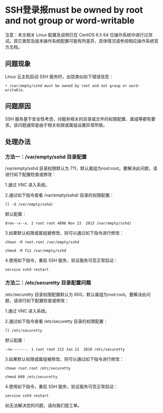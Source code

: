 # SSH登录报must be owned by root and not group or word-writable




注意：本文相关 Linux 配置及说明已在 CentOS 6.5 64 位操作系统中进行过测试。其它类型及版本操作系统配置可能有所差异，具体情况请参阅相应操作系统官方文档。



## **问题现象**

Linux 云主机启动 SSH 服务时，出现类似如下错误信息：

```shell
• /var/empty/sshd must be owned by root and not group or word-writable.

```

## **问题原因**

SSH 服务基于安全性考虑，对服务相关的目录或文件的权限配置、属组等都有要求。该问题通常是由于相关权限或属组设置异常所致。



## **处理办法**

### **方法一：/var/empty/sshd 目录配置**


/var/empty/sshd 目录权限默认为 711，默认属组为root:root。要解决此问题，请进行如下配置检查或修改：

1.通过 VNC 进入系统。

2.通过如下指令查看 /var/empty/sshd/ 目录的权限配置：

```shell
ll -d /var/empty/sshd/
```

默认配置：

```shell
drwx--x--x. 2 root root 4096 Nov 23  2013 /var/empty/sshd/
```

3.如果默认权限或属组被修改，则可以通过如下指令进行修改：

```shell
chown -R root.root /var/empty/sshd 

chmod -R 711 /var/empty/sshd
```


4.使用如下指令，重启 SSH 服务，验证服务可否正常启动：

```shell
service sshd restart
```

### **方法二：/etc/securetty 目录配置问题**

/etc/securetty 目录权限配置默认为 600，默认属组为root:root。要解决此问题，请进行如下配置检查或修改：

1.通过 VNC 进入系统。

2.通过如下指令查看 /etc/securetty 目录的权限配置：

```shell
ll /etc/securetty
```

默认配置：

```shell
-rw-------. 1 root root 122 Jan 12  2010 /etc/securetty
```


3.如果默认权限或属组被修改，则可以通过如下指令进行修改：

```shell
chown root.root /etc/securetty

chmod 600 /etc/securetty
```


4.使用如下指令，重启 SSH 服务，验证服务可否正常启动：

```
service sshd restart
```


如无法解决您的问题，请向我们提工单。

